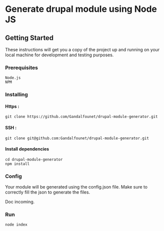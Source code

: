 # Generate drupal module using Node JS

## Getting Started

These instructions will get you a copy of the project up and running on your local machine for development and testing purposes.

### Prerequisites

```
Node.js
NPM
```

### Installing

#### Https :

```
git clone https://github.com/Gandalfounet/drupal-module-generator.git
```

#### SSH :

```
git clone git@github.com:Gandalfounet/drupal-module-generator.git
```

#### Install dependencies 

```
cd drupal-module-generator
npm install
```

### Config 

Your module will be generated using the config.json file. Make sure to correctly fill the json to generate the files.

Doc incoming.

### Run 

```
node index
```
